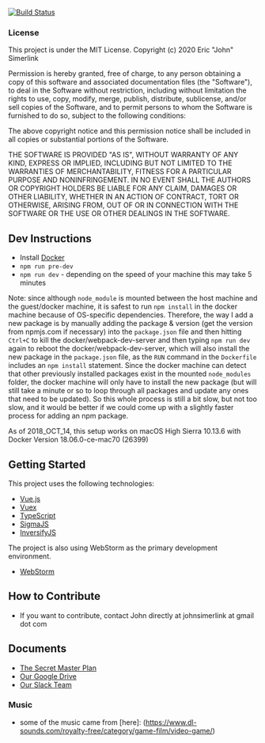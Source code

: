 [![Build Status](http://ec2-18-222-10-105.us-east-2.compute.amazonaws.com:8080/buildStatus/icon?job=FrontEndTests)](http://ec2-18-222-10-105.us-east-2.compute.amazonaws.com:8080/job/FrontEndTests/)

### License

This project is under the MIT License.
Copyright (c) 2020 Eric "John" Simerlink

Permission is hereby granted, free of charge, to any person obtaining a copy of this software and associated documentation files (the "Software"), to deal in the Software without restriction, including without limitation the rights to use, copy, modify, merge, publish, distribute, sublicense, and/or sell copies of the Software, and to permit persons to whom the Software is furnished to do so, subject to the following conditions:

The above copyright notice and this permission notice shall be included in all copies or substantial portions of the Software.

THE SOFTWARE IS PROVIDED "AS IS", WITHOUT WARRANTY OF ANY KIND, EXPRESS OR IMPLIED, INCLUDING BUT NOT LIMITED TO THE WARRANTIES OF MERCHANTABILITY, FITNESS FOR A PARTICULAR PURPOSE AND NONINFRINGEMENT. IN NO EVENT SHALL THE AUTHORS OR COPYRIGHT HOLDERS BE LIABLE FOR ANY CLAIM, DAMAGES OR OTHER LIABILITY, WHETHER IN AN ACTION OF CONTRACT, TORT OR OTHERWISE, ARISING FROM, OUT OF OR IN CONNECTION WITH THE SOFTWARE OR THE USE OR OTHER DEALINGS IN THE SOFTWARE.

## Dev Instructions

- Install [Docker](https://docs.docker.com/install/)
- `npm run pre-dev`
- `npm run dev` - depending on the speed of your machine this may take 5 minutes

Note: since although `node_module` is mounted between the host machine and the guest/docker machine, it is safest to run `npm install` in the docker machine because of OS-specific dependencies. Therefore, the way I add a new package is by manually adding the package & version (get the version from npmjs.com if necessary) into the `package.json` file and then hitting `Ctrl+C` to kill the docker/webpack-dev-server and then typing `npm run dev` again to reboot the docker/webpack-dev-server, which will also install the new package in the `package.json` file, as the `RUN` command in the `Dockerfile` includes an `npm install` statement. Since the docker machine can detect that other previously installed packages exist in the mounted `node_modules` folder, the docker machine will only have to install the new package (but will still take a minute or so to loop through all packages and update any ones that need to be updated). So this whole process is still a bit slow, but not too slow, and it would be better if we could come up with a slightly faster process for adding an npm package.

As of 2018_OCT_14, this setup works on macOS High Sierra 10.13.6 with Docker Version 18.06.0-ce-mac70 (26399)

## Getting Started

This project uses the following technologies:
- [Vue.js](https://vuejs.org/)
- [Vuex](https://vuex.vuejs.org/en/)
- [TypeScript](https://www.typescriptlang.org/)
- [SigmaJS](http://sigmajs.org/)
- [InversifyJS](https://github.com/inversify/InversifyJS)

The project is also using WebStorm as the primary development environment.
- [WebStorm](https://www.jetbrains.com/webstorm/)

## How to Contribute
- If you want to contribute, contact John directly at johnsimerlink at gmail dot com

## Documents
- [The Secret Master Plan](http://branches-app.com/theplan)
- [Our Google Drive](https://drive.google.com/drive/folders/0B2TCJxQ4w3a8aE9tVFg1YWJJb1E?usp=sharing)
- [Our Slack Team](https://branches-app.slack.com)

### Music
- some of the music came from [here]: (https://www.dl-sounds.com/royalty-free/category/game-film/video-game/)
